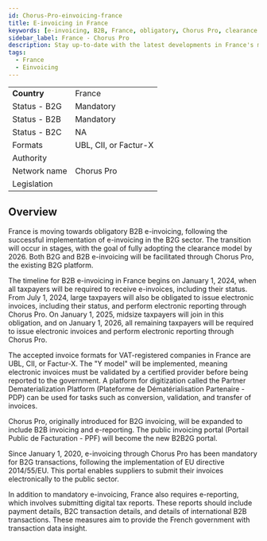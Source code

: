 ```yaml
---
id: Chorus-Pro-einvoicing-france
title: E-invoicing in France 
keywords: [e-invoicing, B2B, France, obligatory, Chorus Pro, clearance model, taxpayer, electronic reporting, invoice formats, UBL, CII, Factur-X, certified provider, digitization platform, B2B2G portal, EU directive, e-reporting, digital tax reports]
sidebar_label: France - Chorus Pro
description: Stay up-to-date with the latest developments in France's mandatory B2B e-invoicing landscape, facilitated by the Chorus Pro platform. Explore the phased implementation, diverse invoice formats (UBL, CII, Factur-X), and the expanded functionalities of the B2B2G portal. Discover the obligations for taxpayers, including electronic reporting, and learn about the government's efforts to enhance transaction data transparency. Stay ahead in the realm of e-invoicing as France embraces a more streamlined and efficient invoicing system. 
tags:
  - France
  - Einvoicing
---
```


<table  >
    <tr>
      <td align="left"><b>Country</b></td>
        <td align="left">France</td>
    </tr>
    <tr>
        <td align="Left">Status - B2G</td>
        <td align="left">Mandatory</td>
    </tr>
  <tr>
        <td align="Left">Status - B2B</td>
        <td align="left">Mandatory</td>
    </tr>
  <tr>
        <td align="Left">Status - B2C</td>
        <td align="left">NA</td>
    </tr>
  <tr>
        <td align="left">Formats</td>
        <td align="left">UBL, CII, or Factur-X</td>
    </tr>
  <tr>
        <td align="left">Authority</td>
        <td align="left"></td>
    </tr>
  <tr>
        <td align="left">Network name</td>
        <td align="left">Chorus Pro</td>
 </tr>
  <tr>
        <td align="left">Legislation</td>
        <td align="left"></td>
 </tr>
</table>

## Overview 
France is moving towards obligatory B2B e-invoicing, following the successful implementation of e-invoicing in the B2G sector. The transition will occur in stages, with the goal of fully adopting the clearance model by 2026. Both B2G and B2B e-invoicing will be facilitated through Chorus Pro, the existing B2G platform.

The timeline for B2B e-invoicing in France begins on January 1, 2024, when all taxpayers will be required to receive e-invoices, including their status. From July 1, 2024, large taxpayers will also be obligated to issue electronic invoices, including their status, and perform electronic reporting through Chorus Pro. On January 1, 2025, midsize taxpayers will join in this obligation, and on January 1, 2026, all remaining taxpayers will be required to issue electronic invoices and perform electronic reporting through Chorus Pro.

The accepted invoice formats for VAT-registered companies in France are UBL, CII, or Factur-X. The "Y model" will be implemented, meaning electronic invoices must be validated by a certified provider before being reported to the government. A platform for digitization called the Partner Dematerialization Platform (Plateforme de Dématérialisation Partenaire - PDP) can be used for tasks such as conversion, validation, and transfer of invoices.

Chorus Pro, originally introduced for B2G invoicing, will be expanded to include B2B invoicing and e-reporting. The public invoicing portal (Portail Public de Facturation - PPF) will become the new B2B2G portal.

Since January 1, 2020, e-invoicing through Chorus Pro has been mandatory for B2G transactions, following the implementation of EU directive 2014/55/EU. This portal enables suppliers to submit their invoices electronically to the public sector.

In addition to mandatory e-invoicing, France also requires e-reporting, which involves submitting digital tax reports. These reports should include payment details, B2C transaction details, and details of international B2B transactions. These measures aim to provide the French government with transaction data insight.
